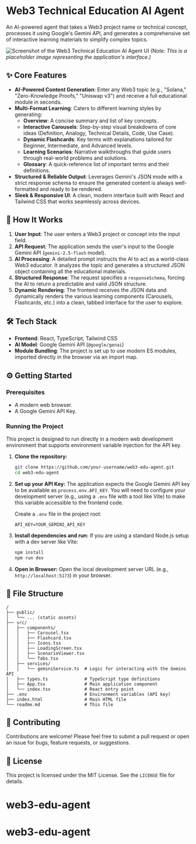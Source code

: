 # Web3 Technical Education AI Agent

An AI-powered agent that takes a Web3 project name or technical concept, processes it using Google's Gemini API, and generates a comprehensive set of interactive learning materials to simplify complex topics.

![Screenshot of the Web3 Technical Education AI Agent UI](https://ibb.co/wr20DmzY) 
*(Note: This is a placeholder image representing the application's interface.)*

## ✨ Core Features

-   **AI-Powered Content Generation**: Enter any Web3 topic (e.g., "Solana," "Zero-Knowledge Proofs," "Uniswap v3") and receive a full educational module in seconds.
-   **Multi-Format Learning**: Caters to different learning styles by generating:
    -   **Overview**: A concise summary and list of key concepts.
    -   **Interactive Carousels**: Step-by-step visual breakdowns of core ideas (Definition, Analogy, Technical Details, Code, Use Case).
    -   **Dynamic Flashcards**: Key terms with explanations tailored for Beginner, Intermediate, and Advanced levels.
    -   **Learning Scenarios**: Narrative walkthroughs that guide users through real-world problems and solutions.
    -   **Glossary**: A quick-reference list of important terms and their definitions.
-   **Structured & Reliable Output**: Leverages Gemini's JSON mode with a strict response schema to ensure the generated content is always well-formatted and ready to be rendered.
-   **Sleek & Responsive UI**: A clean, modern interface built with React and Tailwind CSS that works seamlessly across devices.

## 🚀 How It Works

1.  **User Input**: The user enters a Web3 project or concept into the input field.
2.  **API Request**: The application sends the user's input to the Google Gemini API (`gemini-2.5-flash` model).
3.  **AI Processing**: A detailed prompt instructs the AI to act as a world-class Web3 educator. It analyzes the topic and generates a structured JSON object containing all the educational materials.
4.  **Structured Response**: The request specifies a `responseSchema`, forcing the AI to return a predictable and valid JSON structure.
5.  **Dynamic Rendering**: The frontend receives the JSON data and dynamically renders the various learning components (Carousels, Flashcards, etc.) into a clean, tabbed interface for the user to explore.

## 🛠️ Tech Stack

-   **Frontend**: React, TypeScript, Tailwind CSS
-   **AI Model**: Google Gemini API (`@google/genai`)
-   **Module Bundling**: The project is set up to use modern ES modules, imported directly in the browser via an import map.

## ⚙️ Getting Started

### Prerequisites

-   A modern web browser.
-   A Google Gemini API Key.

### Running the Project

This project is designed to run directly in a modern web development environment that supports environment variable injection for the API key.

1.  **Clone the repository:**
    ```bash
    git clone https://github.com/your-username/web3-edu-agent.git
    cd web3-edu-agent
    ```

2.  **Set up your API Key:**
    The application expects the Google Gemini API key to be available as `process.env.API_KEY`. You will need to configure your development server (e.g., using a `.env` file with a tool like Vite) to make this variable accessible to the frontend code.

    Create a `.env` file in the project root:
    ```
    API_KEY=YOUR_GEMINI_API_KEY
    ```

3.  **Install dependencies and run:**
    If you are using a standard Node.js setup with a dev server like Vite:
    ```bash
    npm install
    npm run dev
    ```

4.  **Open in Browser:**
    Open the local development server URL (e.g., `http://localhost:5173`) in your browser.

## 📂 File Structure

```
/
├── public/
│   └── ... (static assets)
├── src/
│   ├── components/
│   │   ├── Carousel.tsx
│   │   ├── Flashcard.tsx
│   │   ├── Icons.tsx
│   │   ├── LoadingScreen.tsx
│   │   ├── ScenarioViewer.tsx
│   │   └── Tabs.tsx
│   ├── services/
│   │   └── geminiService.ts  # Logic for interacting with the Gemini API
│   ├── types.ts              # TypeScript type definitions
│   ├── App.tsx               # Main application component
│   └── index.tsx             # React entry point
├── .env                      # Environment variables (API key)
├── index.html                # Main HTML file
└── readme.md                 # This file
```

## 🤝 Contributing

Contributions are welcome! Please feel free to submit a pull request or open an issue for bugs, feature requests, or suggestions.

## 📄 License

This project is licensed under the MIT License. See the `LICENSE` file for details.
# web3-edu-agent
# web3-edu-agent
